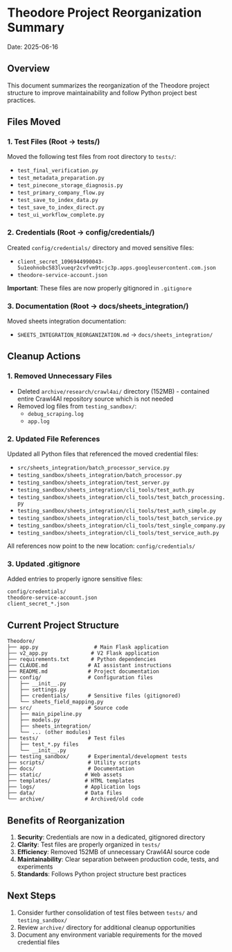 # Theodore Project Reorganization Summary

Date: 2025-06-16

## Overview
This document summarizes the reorganization of the Theodore project structure to improve maintainability and follow Python project best practices.

## Files Moved

### 1. Test Files (Root → tests/)
Moved the following test files from root directory to `tests/`:
- `test_final_verification.py`
- `test_metadata_preparation.py`
- `test_pinecone_storage_diagnosis.py`
- `test_primary_company_flow.py`
- `test_save_to_index_data.py`
- `test_save_to_index_direct.py`
- `test_ui_workflow_complete.py`

### 2. Credentials (Root → config/credentials/)
Created `config/credentials/` directory and moved sensitive files:
- `client_secret_1096944990043-5u1eohnobc583lvueqr2cvfvm9tcjc3p.apps.googleusercontent.com.json`
- `theodore-service-account.json`

**Important**: These files are now properly gitignored in `.gitignore`

### 3. Documentation (Root → docs/sheets_integration/)
Moved sheets integration documentation:
- `SHEETS_INTEGRATION_REORGANIZATION.md` → `docs/sheets_integration/`

## Cleanup Actions

### 1. Removed Unnecessary Files
- Deleted `archive/research/crawl4ai/` directory (152MB) - contained entire Crawl4AI repository source which is not needed
- Removed log files from `testing_sandbox/`:
  - `debug_scraping.log`
  - `app.log`

### 2. Updated File References
Updated all Python files that referenced the moved credential files:
- `src/sheets_integration/batch_processor_service.py`
- `testing_sandbox/sheets_integration/batch_processor.py`
- `testing_sandbox/sheets_integration/test_server.py`
- `testing_sandbox/sheets_integration/cli_tools/test_auth.py`
- `testing_sandbox/sheets_integration/cli_tools/test_batch_processing.py`
- `testing_sandbox/sheets_integration/cli_tools/test_auth_simple.py`
- `testing_sandbox/sheets_integration/cli_tools/test_batch_service.py`
- `testing_sandbox/sheets_integration/cli_tools/test_single_company.py`
- `testing_sandbox/sheets_integration/cli_tools/test_service_auth.py`

All references now point to the new location: `config/credentials/`

### 3. Updated .gitignore
Added entries to properly ignore sensitive files:
```
config/credentials/
theodore-service-account.json
client_secret_*.json
```

## Current Project Structure

```
Theodore/
├── app.py                  # Main Flask application
├── v2_app.py              # V2 Flask application
├── requirements.txt       # Python dependencies
├── CLAUDE.md             # AI assistant instructions
├── README.md             # Project documentation
├── config/               # Configuration files
│   ├── __init__.py
│   ├── settings.py
│   ├── credentials/      # Sensitive files (gitignored)
│   └── sheets_field_mapping.py
├── src/                  # Source code
│   ├── main_pipeline.py
│   ├── models.py
│   ├── sheets_integration/
│   └── ... (other modules)
├── tests/                # Test files
│   ├── test_*.py files
│   └── __init__.py
├── testing_sandbox/      # Experimental/development tests
├── scripts/              # Utility scripts
├── docs/                 # Documentation
├── static/              # Web assets
├── templates/           # HTML templates
├── logs/                # Application logs
├── data/                # Data files
└── archive/             # Archived/old code
```

## Benefits of Reorganization

1. **Security**: Credentials are now in a dedicated, gitignored directory
2. **Clarity**: Test files are properly organized in `tests/`
3. **Efficiency**: Removed 152MB of unnecessary Crawl4AI source code
4. **Maintainability**: Clear separation between production code, tests, and experiments
5. **Standards**: Follows Python project structure best practices

## Next Steps

1. Consider further consolidation of test files between `tests/` and `testing_sandbox/`
2. Review `archive/` directory for additional cleanup opportunities
3. Document any environment variable requirements for the moved credential files